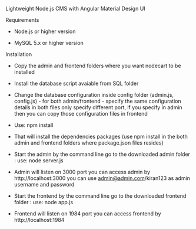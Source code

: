Lightweight Node.js CMS with Angular Material Design UI

Requirements

- Node.js or higher version

- MySQL 5.x or higher version

Installation

- Copy the admin and frontend folders where you want nodecart to be installed

- Install the database script avaiable from SQL folder

- Change the database configuration inside config folder (admin.js, config.js) - for both admin/frontend - specify the same configuration details in both files only specify different port, if you specify in admin then you can copy those configuration files in frontend

- Use: npm install 

- That will install the dependencies packages (use npm install in the both admin and frontend folders where package.json files resides)

- Start the admin by the command line go to the downloaded admin folder : use: node server.js 

- Admin will listen on 3000 port you can access admin by http://localhost:3000 you can use admin@admin.com/kiran123 as admin username and password

- Start the frontend by the command line go to the downloaded frontend folder : use: node app.js 

- Frontend will listen on 1984 port you can access frontend by http://localhost:1984
